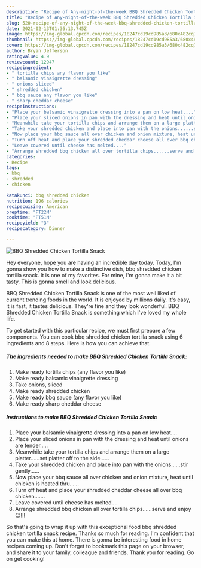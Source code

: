 ```yaml
---
description: "Recipe of Any-night-of-the-week BBQ Shredded Chicken Tortilla Snack"
title: "Recipe of Any-night-of-the-week BBQ Shredded Chicken Tortilla Snack"
slug: 520-recipe-of-any-night-of-the-week-bbq-shredded-chicken-tortilla-snack
date: 2021-02-13T01:36:13.745Z
image: https://img-global.cpcdn.com/recipes/18247cd19cd985a3/680x482cq70/bbq-shredded-chicken-tortilla-snack-recipe-main-photo.jpg
thumbnail: https://img-global.cpcdn.com/recipes/18247cd19cd985a3/680x482cq70/bbq-shredded-chicken-tortilla-snack-recipe-main-photo.jpg
cover: https://img-global.cpcdn.com/recipes/18247cd19cd985a3/680x482cq70/bbq-shredded-chicken-tortilla-snack-recipe-main-photo.jpg
author: Bryan Jefferson
ratingvalue: 4.9
reviewcount: 12947
recipeingredient:
- " tortilla chips any flavor you like"
- " balsamic vinaigrette dressing"
- " onions sliced"
- " shredded chicken"
- " bbq sauce any flavor you like"
- " sharp cheddar cheese"
recipeinstructions:
- "Place your balsamic vinaigrette dressing into a pan on low heat...."
- "Place your sliced onions in pan with the dressing and heat until onions are tender....."
- "Meanwhile take your tortilla chips and arrange them on a large platter......set platter off to the side......"
- "Take your shredded chicken and place into pan with the onions......stir gently......"
- "Now place your bbq sauce all over chicken and onion mixture, heat until chicken is heated thru......"
- "Turn off heat and place your shredded cheddar cheese all over bbq chicken......."
- "Leave covered until cheese has melted...."
- "Arrange shredded bbq chicken all over tortilla chips......serve and enjoy 😉!!!"
categories:
- Recipe
tags:
- bbq
- shredded
- chicken

katakunci: bbq shredded chicken 
nutrition: 196 calories
recipecuisine: American
preptime: "PT22M"
cooktime: "PT51M"
recipeyield: "3"
recipecategory: Dinner

---
```



![BBQ Shredded Chicken Tortilla Snack](https://img-global.cpcdn.com/recipes/18247cd19cd985a3/680x482cq70/bbq-shredded-chicken-tortilla-snack-recipe-main-photo.jpg)

Hey everyone, hope you are having an incredible day today. Today, I'm gonna show you how to make a distinctive dish, bbq shredded chicken tortilla snack. It is one of my favorites. For mine, I'm gonna make it a bit tasty. This is gonna smell and look delicious.



BBQ Shredded Chicken Tortilla Snack is one of the most well liked of current trending foods in the world. It is enjoyed by millions daily. It's easy, it is fast, it tastes delicious. They're fine and they look wonderful. BBQ Shredded Chicken Tortilla Snack is something which I've loved my whole life.


To get started with this particular recipe, we must first prepare a few components. You can cook bbq shredded chicken tortilla snack using 6 ingredients and 8 steps. Here is how you can achieve that.

<!--inarticleads1-->

##### The ingredients needed to make BBQ Shredded Chicken Tortilla Snack:

1. Make ready  tortilla chips (any flavor you like)
1. Make ready  balsamic vinaigrette dressing
1. Take  onions, sliced
1. Make ready  shredded chicken
1. Make ready  bbq sauce (any flavor you like)
1. Make ready  sharp cheddar cheese




<!--inarticleads2-->

##### Instructions to make BBQ Shredded Chicken Tortilla Snack:

1. Place your balsamic vinaigrette dressing into a pan on low heat....
1. Place your sliced onions in pan with the dressing and heat until onions are tender.....
1. Meanwhile take your tortilla chips and arrange them on a large platter......set platter off to the side......
1. Take your shredded chicken and place into pan with the onions......stir gently......
1. Now place your bbq sauce all over chicken and onion mixture, heat until chicken is heated thru......
1. Turn off heat and place your shredded cheddar cheese all over bbq chicken.......
1. Leave covered until cheese has melted....
1. Arrange shredded bbq chicken all over tortilla chips......serve and enjoy 😉!!!




So that's going to wrap it up with this exceptional food bbq shredded chicken tortilla snack recipe. Thanks so much for reading. I'm confident that you can make this at home. There is gonna be interesting food in home recipes coming up. Don't forget to bookmark this page on your browser, and share it to your family, colleague and friends. Thank you for reading. Go on get cooking!
